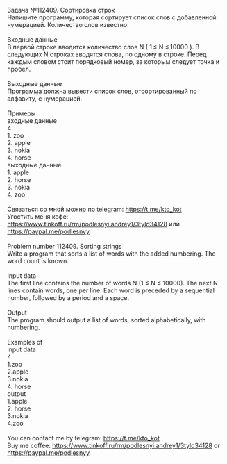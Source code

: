 Задача №112409. Сортировка строк<br />Напишите программу, которая сортирует список слов с добавленной нумерацией. Количество слов известно.<br /><br />Входные данные<br />В первой строке вводится количество слов N ( 1 ≤ N ≤ 10000 ). В следующих N строках вводятся слова, по одному в строке. Перед каждым словом стоит порядковый номер, за которым следует точка и пробел.<br /><br />Выходные данные<br />Программа должна вывести список слов, отсортированный по алфавиту, с нумерацией.<br /><br />Примеры<br />входные данные<br />4<br />1. zoo<br />2. apple<br />3. nokia<br />4. horse<br />выходные данные<br />1. apple<br />2. horse<br />3. nokia<br />4. zoo<br /><br />Связаться со мной можно по telegram: https://t.me/kto_kot<br />Угостить меня кофе: https://www.tinkoff.ru/rm/podlesnyi.andrey1/3tyld34128 или https://paypal.me/podlesnyy<br /><br />Problem number 112409. Sorting strings<br />Write a program that sorts a list of words with the added numbering. The word count is known.<br /><br />Input data<br />The first line contains the number of words N (1 ≤ N ≤ 10000). The next N lines contain words, one per line. Each word is preceded by a sequential number, followed by a period and a space.<br /><br />Output<br />The program should output a list of words, sorted alphabetically, with numbering.<br /><br />Examples of<br />input data<br />4<br />1.zoo<br />2.apple<br />3.nokia<br />4. horse<br />output<br />1.apple<br />2. horse<br />3.nokia<br />4.zoo<br /><br /> You can contact me by telegram: https://t.me/kto_kot <br /> Buy me coffee: https://www.tinkoff.ru/rm/podlesnyi.andrey1/3tyld34128 or https://paypal.me/podlesnyy